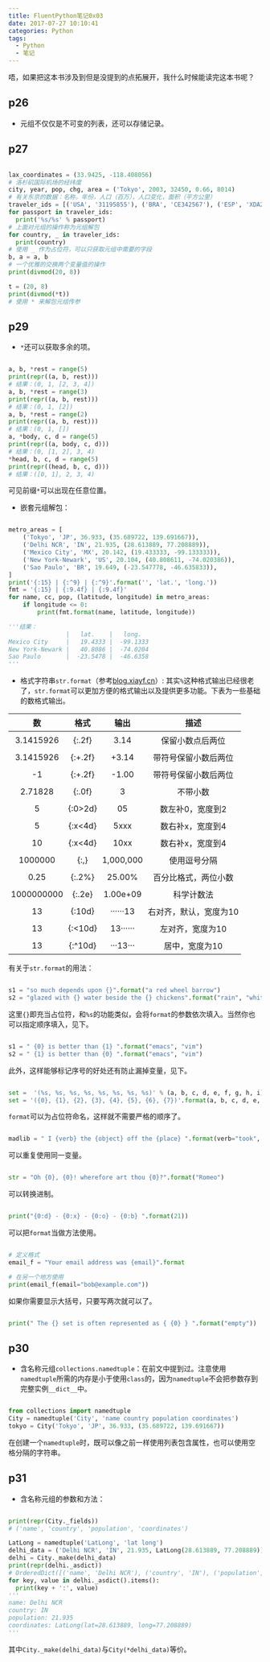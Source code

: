 ```yaml
---
title: FluentPython笔记0x03
date: 2017-07-27 10:10:41
categories: Python
tags:
  - Python
  - 笔记
---
```


唔，如果把这本书涉及到但是没提到的点拓展开，我什么时候能读完这本书呢？

## p26

+ 元组不仅仅是不可变的列表，还可以存储记录。


<!-- more  -->

## p27

```python

lax_coordinates = (33.9425, -118.408056)
# 洛杉矶国际机场的经纬度
city, year, pop, chg, area = ('Tokyo', 2003, 32450, 0.66, 8014)
# 有关东京的数据：名称，年份，人口（百万），人口变化，面积（平方公里）
traveler_ids = [('USA', '31195855'), ('BRA', 'CE342567'), ('ESP', 'XDA205856')]
for passport in traveler_ids:
  print('%s/%s' % passport)
# 上面对元组的操作称为元组解包
for country, _ in traveler_ids:
  print(country)
# 使用 _ 作为占位符，可以只获取元组中需要的字段
b, a = a, b
# 一个优雅的交换两个变量值的操作
print(divmod(20, 8))

t = (20, 8)
print(divmod(*t))
# 使用 * 来解包元组传参
```

## p29

+ `*`还可以获取多余的项。

```python

a, b, *rest = range(5)
print(repr((a, b, rest)))
# 结果：(0, 1, [2, 3, 4])
a, b, *rest = range(3)
print(repr((a, b, rest)))
# 结果：(0, 1, [2])
a, b, *rest = range(2)
print(repr((a, b, rest)))
# 结果：(0, 1, [])
a, *body, c, d = range(5)
print(repr((a, body, c, d)))
# 结果：(0, [1, 2], 3, 4)
*head, b, c, d = range(5)
print(repr((head, b, c, d)))
# 结果：([0, 1], 2, 3, 4)
```

可见前缀`*`可以出现在任意位置。
+ 嵌套元组解包：

```python

metro_areas = [
    ('Tokyo', 'JP', 36.933, (35.689722, 139.691667)),
    ('Delhi NCR', 'IN', 21.935, (28.613889, 77.208889)),
    ('Mexico City', 'MX', 20.142, (19.433333, -99.133333)),
    ('New York-Newark', 'US', 20.104, (40.808611, -74.020386)),
    ('Sao Paulo', 'BR', 19.649, (-23.547778, -46.635833)),
]
print('{:15} | {:^9} | {:^9}'.format('', 'lat.', 'long.'))
fmt = '{:15} | {:9.4f} | {:9.4f}'
for name, cc, pop, (latitude, longitude) in metro_areas:
    if longitude <= 0:
        print(fmt.format(name, latitude, longitude))

'''结果：
                |   lat.    |   long.  
Mexico City     |   19.4333 |  -99.1333
New York-Newark |   40.8086 |  -74.0204
Sao Paulo       |  -23.5478 |  -46.6358
'''
```

+ 格式字符串`str.format`（参考[blog.xiayf.cn](http://blog.xiayf.cn/2013/01/26/python-string-format/)）: 其实`%`这种格式输出已经很老了，`str.format`可以更加方便的格式输出以及提供更多功能。下表为一些基础的数格式输出。

<style>
table th, table td {
  text-align: center;
  padding: 5px;
}
</style>

|  数  |  格式  |  输出  |  描述  |
|  --  |  ----  |  ----  |  ----  |
|  3.1415926  |  {:.2f}  |  3.14  |  保留小数点后两位  |
|  3.1415926  |  {:+.2f}  |  +3.14  |  带符号保留小数后两位  |
|  -1  |  {:+.2f}  |  -1.00  |  带符号保留小数后两位  |
|  2.71828  |  {:.0f}  |  3  |  不带小数  |
|  5  |  {:0>2d}  |  05  |  数左补0，宽度到2  |
|  5  |  {:x<4d}  |  5xxx  |  数右补x，宽度到4  |
|  10  |  {:x<4d}  |  10xx  |  数右补x，宽度到4  |
|  1000000  |  {:,}  |  1,000,000  |  使用逗号分隔  |
|  0.25  |  {:.2%}  |  25.00%  |  百分比格式，两位小数  |
|  1000000000  |  {:.2e}  |  1.00e+09  |  科学计数法  |
|  13  |  {:10d}  |  ······13  |  右对齐，默认，宽度为10  |
|  13  |  {:<10d}  |  13······  |  左对齐，宽度为10  |
|  13  |  {:^10d}  |  ···13···  |  居中，宽度为10  |

有关于`str.format`的用法：

```python

s1 = "so much depends upon {}".format("a red wheel barrow")
s2 = "glazed with {} water beside the {} chickens".format("rain", "white")
```

这里`{}`即充当占位符，和`%s`的功能类似，会将`format`的参数依次填入。当然你也可以指定顺序填入，见下。

```python

s1 = " {0} is better than {1} ".format("emacs", "vim")
s2 = " {1} is better than {0} ".format("emacs", "vim")
```

此外，这样能够标记序号的好处还有防止漏掉变量，见下。

```python

set =  '(%s, %s, %s, %s, %s, %s, %s, %s)' % (a, b, c, d, e, f, g, h, i) # i是多余的
set = '({0}, {1}, {2}, {3}, {4}, {5}, {6}, {7})'.format(a, b, c, d, e, f, g)
```

`format`可以为占位符命名，这样就不需要严格的顺序了。

```python

madlib = " I {verb} the {object} off the {place} ".format(verb="took", object="cheese", place="table")
```

可以重复使用同一变量。

```python

str = "Oh {0}, {0}! wherefore art thou {0}?".format("Romeo")
```

可以转换进制。

```python

print("{0:d} - {0:x} - {0:o} - {0:b} ".format(21))
```

可以把`format`当做方法使用。

```python

# 定义格式
email_f = "Your email address was {email}".format

# 在另一个地方使用
print(email_f(email="bob@example.com"))
```

如果你需要显示大括号，只要写两次就可以了。

```python

print(" The {} set is often represented as { {0} } ".format("empty"))
```

## p30

+ 含名称元组`collections.namedtuple`：在前文中提到过。注意使用`namedtuple`所需的内存是小于使用`class`的，因为`namedtuple`不会把参数存到完整实例`__dict__`中。

```python

from collections import namedtuple
City = namedtuple('City', 'name country population coordinates')
tokyo = City('Tokyo', 'JP', 36.933, (35.689722, 139.691667))
```

在创建一个`namedtuple`时，既可以像之前一样使用列表包含属性，也可以使用空格分隔的字符串。

## p31

+ 含名称元组的参数和方法：

```python

print(repr(City._fields))
# ('name', 'country', 'population', 'coordinates')

LatLong = namedtuple('LatLong', 'lat long')
delhi_data = ('Delhi NCR', 'IN', 21.935, LatLong(28.613889, 77.208889))
delhi = City._make(delhi_data)
print(repr(delhi._asdict))
# OrderedDict([('name', 'Delhi NCR'), ('country', 'IN'), ('population', 21.935), ('coordinates', LatLong(lat=28.613889, long=77.208889))])
for key, value in delhi._asdict().items():
  print(key + ':', value)
'''
name: Delhi NCR
country: IN
population: 21.935
coordinates: LatLong(lat=28.613889, long=77.208889)
'''
```

其中`City._make(delhi_data)`与`City(*delhi_data)`等价。
